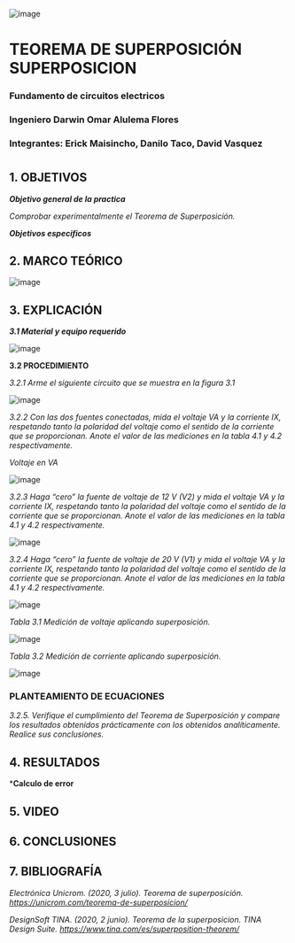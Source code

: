 ![image](https://user-images.githubusercontent.com/85728185/122873688-b1ff8480-d2f7-11eb-8db4-6c559deb9572.png)

# TEOREMA DE SUPERPOSICIÓN SUPERPOSICION

### Fundamento de circuitos electricos
### Ingeniero  Darwin Omar Alulema Flores

### Integrantes: Erick Maisincho, Danilo Taco, David Vasquez
#

## 1. OBJETIVOS

***Objetivo general de la practica***

_Comprobar experimentalmente el Teorema de Superposición._


***Objetivos especificos***



## 2. MARCO TEÓRICO 

![image](https://user-images.githubusercontent.com/84418933/125886098-1f10f1ed-f539-4b0f-a6ad-93e317228524.png)

## 3. EXPLICACIÓN

***3.1 Material y equipo requerido***

![image](https://user-images.githubusercontent.com/85259801/125874494-e5c47a45-8d5a-419b-9e12-74c3b6836b6e.png)


**3.2 PROCEDIMIENTO**

_3.2.1 Arme el siguiente circuito que se muestra en la figura 3.1_

![image](https://user-images.githubusercontent.com/85259801/125874582-3f35c5d8-a1e4-4b0b-922b-1fe97c6db8a9.png)

_3.2.2 Con las dos fuentes conectadas, mida el voltaje VA y la corriente IX, respetando
tanto la polaridad del voltaje como el sentido de la corriente que se proporcionan. Anote
el valor de las mediciones en la tabla 4.1 y 4.2 respectivamente._

_Voltaje en VA_

![image](https://user-images.githubusercontent.com/85259801/125898541-3b1575ef-98ce-4150-8a73-b7cfe84d0b86.png)


_3.2.3 Haga “cero” la fuente de voltaje de 12 V (V2) y mida el voltaje VA y la corriente
IX, respetando tanto la polaridad del voltaje como el sentido de la corriente que se
proporcionan. Anote el valor de las mediciones en la tabla 4.1 y 4.2 respectivamente._

![image](https://user-images.githubusercontent.com/85259801/125899633-73308937-7400-4fe2-bf31-a0ab2eb6faa3.png)


_3.2.4 Haga “cero” la fuente de voltaje de 20 V (V1) y mida el voltaje VA y la corriente
IX, respetando tanto la polaridad del voltaje como el sentido de la corriente que se
proporcionan. Anote el valor de las mediciones en la tabla 4.1 y 4.2 respectivamente._

![image](https://user-images.githubusercontent.com/85259801/125899801-320370c5-05f8-4004-8720-e102485a636f.png)


_Tabla 3.1 Medición de voltaje aplicando superposición._

![image](https://user-images.githubusercontent.com/85259801/125874896-3854429c-1d42-4c8e-8cae-017abb3466e3.png)

_Tabla 3.2 Medición de corriente aplicando superposición._

![image](https://user-images.githubusercontent.com/85259801/125874986-f3bdee29-a147-4e90-ad20-5d19c00030db.png)





### PLANTEAMIENTO DE ECUACIONES

_3.2.5. Verifique el cumplimiento del Teorema de Superposición y compare los
resultados obtenidos prácticamente con los obtenidos analíticamente. Realice sus
conclusiones._

## 4. RESULTADOS

***Calculo  de error**

## 5. VIDEO



## 6. CONCLUSIONES

## 7. BIBLIOGRAFÍA 

_Electrónica Unicrom. (2020, 3 julio). Teorema de superposición. https://unicrom.com/teorema-de-superposicion/_

_DesignSoft TINA. (2020, 2 junio). Teorema de la superposicion. TINA Design Suite. https://www.tina.com/es/superposition-theorem/_

